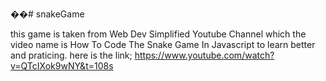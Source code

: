 ��# snakeGame

this game is taken from Web Dev Simplified Youtube Channel which the video name is How To Code The Snake Game In Javascript to learn better and praticing. here is the link;
https://www.youtube.com/watch?v=QTcIXok9wNY&t=108s
